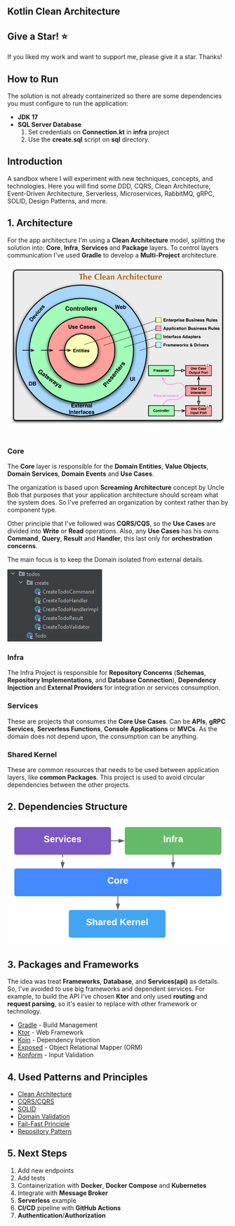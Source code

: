 ## Kotlin Clean Architecture

## Give a Star! :star:

If you liked my work and want to support me, please give it a star. Thanks!

## How to Run
The solution is not already containerized so there are some dependencies you must configure to run the application:
- **JDK 17**
- **SQL Server Database**
  1. Set credentials on **Connection.kt** in **infra** project
  2. Use the **create.sql** script on **sql** directory.

## Introduction

A sandbox where I will experiment with new techniques, concepts, and technologies. Here you will find some DDD, CQRS, Clean Architecture, Event-Driven Architecture, Serverless, Microservices, RabbitMQ, gRPC, SOLID, Design Patterns, and more.

## 1. Architecture

For the app architecture I'm using a **Clean Architecture** model, splitting the solution into: **Core**, **Infra**, **Services** and **Package** layers. To control layers communication I've used **Gradle** to develop a **Multi-Project** architecture.

![alt text](images/CleanArchitecture.jpg "Clean Architecture by Uncle Bob")
<br>
<br>

### Core
The **Core** layer is responsible for the **Domain Entities**, **Value Objects**, **Domain Services**, **Domain Events** and **Use Cases**.

The organization is based upon **Screaming Architecture** concept by Uncle Bob that purposes that your application architecture should scream what the system does. So I've preferred an organization by context rather than by component type.

Other principle that I've followed was **CQRS/CQS**, so the **Use Cases** are divided into **Write** or **Read** operations. Also, any **Use Cases** has his owns **Command**, **Query**, **Result** and **Handler**, this last only for **orchestration concerns**.

The main focus is to keep the Domain isolated from external details.
<br>

![alt text](images/ScreamingArchitectureStructure.png "Screaming Architecture by Uncle Bob")

### Infra
The Infra Project is responsible for **Repository Concerns** (**Schemas**, **Repository Implementations**, and **Database Connection**), **Dependency Injection** and **External Providers** for integration or services consumption.

### Services
These are projects that consumes the **Core Use Cases**. Can be **APIs**, **gRPC Services**, **Serverless Functions**, **Console Applications** or **MVCs**. As the domain does not depend upon, the consumption can be anything.

### Shared Kernel
These are common resources that needs to be used between application layers, like **common Packages**. This project is used to avoid circular dependencies between the other projects.

## 2. Dependencies Structure

![alt text](images/Dependencies.png "Dependencies Structure")

## 3. Packages and Frameworks
The idea was treat **Frameworks**, **Database**, and **Services(api)** as details. So, I've avoided to use big frameworks and dependent services. For example, to build the API I've chosen **Ktor** and only used **routing** and **request parsing**, so it's easier to replace with other framework or technology.

- [Gradle](https://gradle.org/) - Build Management
- [Ktor](https://ktor.io/) - Web Framework
- [Koin](https://insert-koin.io/) - Dependency Injection
- [Exposed](https://github.com/JetBrains/Exposed) - Object Relational Mapper (ORM)
- [Konform](https://www.konform.io/) - Input Validation

## 4. Used Patterns and Principles
- [Clean Architecture](https://blog.cleancoder.com/uncle-bob/2012/08/13/the-clean-architecture.html)
- [CQRS/CQRS](https://martinfowler.com/bliki/CQRS.html)
- [SOLID](https://blog.cleancoder.com/uncle-bob/2020/10/18/Solid-Relevance.html)
- [Domain Validation](https://martinfowler.com/articles/replaceThrowWithNotification.html)
- [Fail-Fast Principle](https://enterprisecraftsmanship.com/posts/fail-fast-principle/)
- [Repository Pattern](https://docs.microsoft.com/en-us/dotnet/architecture/microservices/microservice-ddd-cqrs-patterns/infrastructure-persistence-layer-design)

## 5. Next Steps
1. Add new endpoints
2. Add tests
3. Containerization with **Docker**, **Docker Compose** and **Kubernetes**
4. Integrate with **Message Broker**
5. **Serverless** example
6. **CI/CD** pipeline with **GitHub Actions**
7. **Authentication**/**Authorization**
